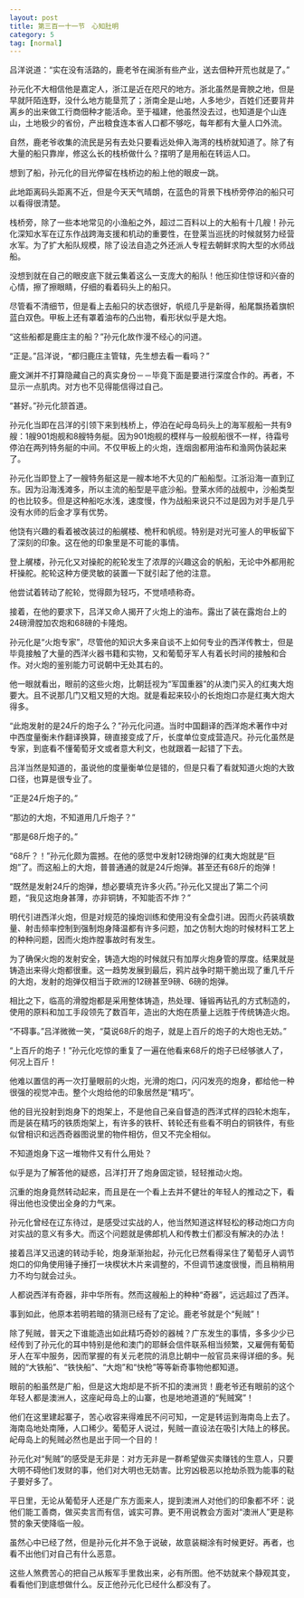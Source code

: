```yaml
---
layout: post
title: 第三百一十一节　心知肚明
category: 5
tag: [normal]
---
```


吕洋说道：“实在没有活路的，鹿老爷在闽浙有些产业，送去佃种开荒也就是了。”

孙元化不大相信他是嘉定人，浙江是近在咫尺的地方。浙北虽然是膏腴之地，但是早就阡陌连野，没什么地方能垦荒了；浙南全是山地，人多地少，百姓们还要背井离乡的出来做工行商佃种才能活命。至于福建，他虽然没去过，也知道是个山连山，土地极少的省份，产出粮食连本省人口都不够吃，每年都有大量人口外流。

自然，鹿老爷收集的流民是另有去处只要看远处伸入海湾的栈桥就知道了。除了有大量的船只靠岸，修这么长的栈桥做什么？摆明了是用船在转运人口。

想到了船，孙元化的目光停留在栈桥边的船上他的眼皮一跳。

此地距离码头距离不近，但是今天天气晴朗，在蓝色的背景下栈桥旁停泊的船只可以看得很清楚。

栈桥旁，除了一些本地常见的小渔船之外，超过二百料以上的大船有十几艘！孙元化深知水军在辽东作战跨海支援和机动的重要性，在登莱当巡抚的时候就努力经营水军。为了扩大船队规模，除了设法自造之外还派人专程去朝鲜求购大型的水师战船。

没想到就在自己的眼皮底下就云集着这么一支庞大的船队！他压抑住惊讶和兴奋的心情，擦了擦眼睛，仔细的看着码头上的船只。

尽管看不清细节，但是看上去船只的状态很好，帆缆几乎是新得，船尾飘扬着旗帜蓝白双色。甲板上还有罩着油布的凸出物，看形状似乎是大炮。

“这些船都是鹿庄主的船？”孙元化故作漫不经心的问道。

“正是。”吕洋说，“都归鹿庄主管辖，先生想去看一看吗？”

鹿文渊并不打算隐藏自己的真实身份－－毕竟下面是要进行深度合作的。再者，不显示一点肌肉。对方也不见得能信得过自己。

“甚好。”孙元化颔首道。

孙元化当即在吕洋的引领下来到栈桥上，停泊在屺母岛码头上的海军舰船一共有9艘：1艘901炮舰和8艘特务艇。因为901炮舰的模样与一般舰船很不一样，待霜号停泊在两列特务艇的中间。不仅甲板上的火炮，连烟囱都用油布和渔网伪装起来了。

孙元化当即登上了一艘特务艇这是一艘本地不大见的广船船型。江浙沿海一直到辽东。因为沿海浅滩多，所以主流的船型是平底沙船。登莱水师的战舰中，沙船类型的也比较多。但是这种船吃水浅，速度慢，作为战船来说只不过是因为对手是几乎没有水师的后金才享有优势。

他饶有兴趣的看着被改装过的船艉楼、桅杆和帆缆。特别是对光可鉴人的甲板留下了深刻的印象。这在他的印象里是不可能的事情。

登上艉楼，孙元化又对操舵的舵轮发生了浓厚的兴趣这会的帆船，无论中外都用舵杆操舵。舵轮这种方便灵敏的装置一下就引起了他的注意。

他尝试着转动了舵轮，觉得颇为轻巧，不觉啧啧称奇。

接着，在他的要求下，吕洋又命人揭开了火炮上的油布。露出了装在露炮台上的24磅滑膛加农炮和68磅的卡隆炮。

孙元化是“火炮专家”，尽管他的知识大多来自谈不上如何专业的西洋传教士，但是毕竟接触了大量的西洋火器书籍和实物，又和葡萄牙军人有着长时间的接触和合作。对火炮的鉴别能力可说朝中无处其右的。

他一眼就看出，眼前的这些火炮，比朝廷视为“军国重器”的从澳门买入的红夷大炮要大。且不说那几门又粗又短的大炮。就是看起来较小的长炮炮口亦是红夷大炮大得多。

“此炮发射的是24斤的炮子么？”孙元化问道。当时中国翻译的西洋炮术著作中对中西度量衡未作翻译换算，磅直接变成了斤，长度单位变成营造尺。孙元化虽然是专家，到底看不懂葡萄牙文或者意大利文，也就跟着一起错了下去。

吕洋当然是知道的，虽说他的度量衡单位是错的，但是只看了看就知道火炮的大致口径，也算是很专业了。

“正是24斤炮子的。”

“那边的大炮，不知道用几斤炮子？”

“那是68斤炮子的。”

“68斤？！”孙元化颇为震撼。在他的感觉中发射12磅炮弹的红夷大炮就是“巨炮”了。而这船上的大炮，普普通通的就是24斤炮弹。甚至还有68斤的炮弹！

“既然是发射24斤的炮弹，想必要填充许多火药。”孙元化又提出了第二个问题，“我见这炮身甚薄，亦非铜铸，不知能否不炸？”

明代引进西洋火炮，但是对规范的操炮训练和使用没有全盘引进。因而火药装填数量、射击频率控制到强制炮身降温都有许多问题，加之仿制大炮的时候材料工艺上的种种问题，因而火炮炸膛事故时有发生。

为了确保火炮的发射安全，铸造大炮的时候就只有加厚火炮身管的厚度。结果就是铸造出来得火炮都很重。这一趋势发展到最后，鸦片战争时期干脆出现了重几千斤的大炮，发射的炮弹仅相当于欧洲的12磅甚至9磅、6磅的炮弹。

相比之下，临高的滑膛炮都是采用整体铸造，热处理、锤锻再钻孔的方式制造的，使用的原料和加工手段领先了数百年，造出的大炮在质量上远胜于传统铸造火炮。

“不碍事。”吕洋微微一笑，“莫说68斤的炮子，就是上百斤的炮子的大炮也无妨。”

“上百斤的炮子！”孙元化吃惊的重复了一遍在他看来68斤的炮子已经够骇人了，何况上百斤！

他难以置信的再一次打量眼前的火炮，光滑的炮口，闪闪发亮的炮身，都给他一种很强的视觉冲击。整个火炮给他的印象居然是“精巧”。

他的目光投射到炮身下的炮架上，不是他自己亲自督造的西洋式样的四轮木炮车，而是装在精巧的铁质炮架上，有许多的铁杆、转轮还有些看不明白的铜铁件，有些似曾相识和远西奇器图说里的物件相仿，但又不完全相似。

不知道炮身下这一堆物件又有什么用处？

似乎是为了解答他的疑惑，吕洋打开了炮身固定锁，轻轻推动火炮。

沉重的炮身竟然转动起来，而且是在一个看上去并不健壮的年轻人的推动之下，看得出他也没使出全身的力气来。

孙元化曾经在辽东待过，是感受过实战的人，他当然知道这样轻松的移动炮口方向对实战的意义有多大。而这个问题就是佛郎机人和传教士们都没有解决的办法！

接着吕洋又迅速的转动手轮，炮身渐渐抬起，孙元化已然看得呆住了葡萄牙人调节炮口的仰角使用锤子捶打一块楔状木片来调整的，不但调节速度很慢，而且稍稍用力不均匀就会过头。

人都说西洋有奇器，非中华所有。然而这艘船上的种种“奇器”，远远超过了西洋。

事到如此，他原本若明若暗的猜测已经有了定论。鹿老爷就是个“髡贼”！

除了髡贼，普天之下谁能造出如此精巧奇妙的器械？广东发生的事情，多多少少已经传到了孙元化的耳中特别是他和澳门的耶稣会信件联系相当频繁，又雇佣有葡萄牙人在军中服务，因而掌握的有关元老院的消息比朝中一般官员来得详细的多。髡贼的“大铁船”、“铁快船”、“大炮”和“快枪”等等新奇事物他都知道。

眼前的船虽然是广船，但是这大炮却是不折不扣的澳洲货！鹿老爷还有眼前的这个年轻人都是澳洲人，这座屺母岛上的山寨，也是地地道道的“髡贼窝”！

他们在这里建起寨子，苦心收容来得难民不问可知，一定是转运到海南岛上去了。海南岛地处南陲，人口稀少。葡萄牙人说过，髡贼一直设法在吸引大陆上的移民。屺母岛上的髡贼必然也是出于同一个目的！

孙元化对“髡贼”的感受是无非是：对方无非是一群希望做买卖赚钱的生意人，只要大明不碍他们发财的事，他们对大明也无妨害。比穷凶极恶以抢劫杀戮为能事的鞑子要好多了。

平日里，无论从葡萄牙人还是广东方面来人，提到澳洲人对他们的印象都不坏：说他们能工善商，做买卖言而有信，诚实可靠。更不用说教会方面对“澳洲人”更是称赞的象天使降临一般。

虽然心中已经了然，但是孙元化并不急于说破，故意装糊涂有时候更好。再者，也看不出他们对自己有什么恶意。

这些人煞费苦心的把自己从叛军手里救出来，必有所图。他不妨就来个静观其变，看看他们到底想做什么。反正他孙元化已经什么都没有了。